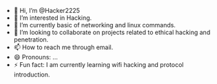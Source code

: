 - 👋 Hi, I’m @Hacker2225
- 👀 I’m interested in Hacking.
- 🌱 I’m currently basic of networking and linux commands. 
- 💞️ I’m looking to collaborate on projects related to ethical hacking and penetration.
- 📫 How to reach me through email.
- 😄 Pronouns: ...
- ⚡ Fun fact: I am currently learning wifi hacking and protocol introduction.

<!---
Hacker2225/Hacker2225 is a ✨ special ✨ repository because its `README.md` (this file) appears on your GitHub profile.
You can click the Preview link to take a look at your changes.
--->
